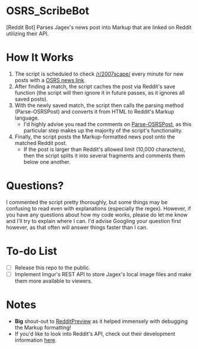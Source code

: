 # OSRS_ScribeBot
[Reddit Bot] Parses Jagex's news post into Markup that are linked on Reddit utilizing their API.

# How It Works
1. The script is scheduled to check [/r/2007scape/](https://www.reddit.com/r/2007scape/new) every minute for new posts with a [OSRS news link](http://services.runescape.com/m=news/).
2. After finding a match, the script caches the post via Reddit's save function (the script will then ignore it in future passes, as it ignores all saved posts).
3. With the newly saved match, the script then calls the parsing method (Parse-OSRSPost) and converts it from HTML to Reddit's Markup language.
	- I'd highly advise you read the comments on [Parse-OSRSPost](https://github.com/Floogen/OSRS_ScribeBot/blob/master/OSRS_ScribeBot%20Script/Parse-OSRSPost.ps1), as this particular step makes up the majority of the script's functionality.
4. Finally, the script posts the Markup-formatted news post onto the matched Reddit post.
	- If the post is larger than Reddit's allowed limit (10,000 characters), then the script splits it into several fragments and comments them below one another.

# Questions?
I commented the script pretty thoroughly, but some things may be confusing to read even with explanations (especially the regex). However, if you have any questions about how my code works, please do let me know and I'll try to explain where I can. I'd advise Googling your question first however, as that often will answer things faster than I can.

# To-do List
- [ ] Release this repo to the public.
- [ ] Implement Imgur's REST API to store Jagex's local image files and make them more available to viewers.

# Notes
* **Big** shout-out to [RedditPreview](http://redditpreview.com/) as it helped immensely with debugging the Markup formatting!
* If you'd like to look into Reddit's API, check out their development information [here](https://www.reddit.com/dev/api/).
